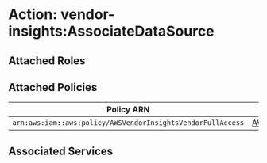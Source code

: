 # Action: vendor-insights:AssociateDataSource

## Attached Roles

## Attached Policies

| Policy ARN | Policy Name |
|------------|-------------|
| `arn:aws:iam::aws:policy/AWSVendorInsightsVendorFullAccess` | [AWSVendorInsightsVendorFullAccess](../policies.md#awsvendorinsightsvendorfullaccess) |

## Associated Services


